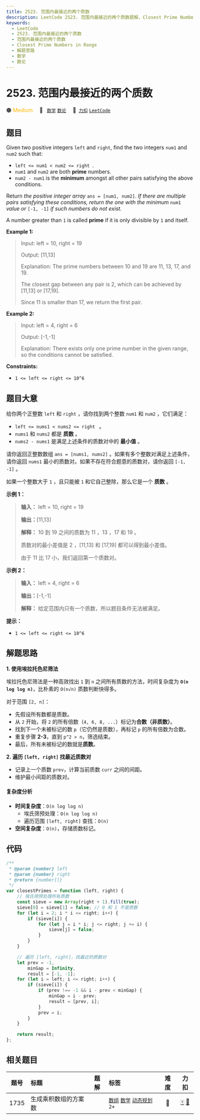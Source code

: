 ```yaml
---
title: 2523. 范围内最接近的两个质数
description: LeetCode 2523. 范围内最接近的两个质数题解，Closest Prime Numbers in Range，包含解题思路、复杂度分析以及完整的 JavaScript 代码实现。
keywords:
  - LeetCode
  - 2523. 范围内最接近的两个质数
  - 范围内最接近的两个质数
  - Closest Prime Numbers in Range
  - 解题思路
  - 数学
  - 数论
---
```


# 2523. 范围内最接近的两个质数

🟠 <font color=#ffb800>Medium</font>&emsp; 🔖&ensp; [`数学`](/tag/math.md) [`数论`](/tag/number-theory.md)&emsp; 🔗&ensp;[`力扣`](https://leetcode.cn/problems/closest-prime-numbers-in-range) [`LeetCode`](https://leetcode.com/problems/closest-prime-numbers-in-range)

## 题目

Given two positive integers `left` and `right`, find the two integers `num1`
and `num2` such that:

- `left <= num1 < num2 <= right `.
- `num1` and `num2` are both **prime** numbers.
- `num2 - num1` is the **minimum** amongst all other pairs satisfying the above conditions.

Return _the positive integer array_ `ans = [num1, num2]`. _If there are
multiple pairs satisfying these conditions, return the one with the minimum_
`num1` _value or_ `[-1, -1]` _if such numbers do not exist._

A number greater than `1` is called **prime** if it is only divisible by `1`
and itself.

**Example 1:**

> Input: left = 10, right = 19
>
> Output: [11,13]
>
> Explanation: The prime numbers between 10 and 19 are 11, 13, 17, and 19.
>
> The closest gap between any pair is 2, which can be achieved by [11,13] or [17,19].
>
> Since 11 is smaller than 17, we return the first pair.

**Example 2:**

> Input: left = 4, right = 6
>
> Output: [-1,-1]
>
> Explanation: There exists only one prime number in the given range, so the conditions cannot be satisfied.

**Constraints:**

- `1 <= left <= right <= 10^6`

## 题目大意

给你两个正整数 `left` 和 `right` ，请你找到两个整数 `num1` 和 `num2` ，它们满足：

- `left <= nums1 < nums2 <= right ` 。
- `nums1` 和 `nums2` 都是 **质数** 。
- `nums2 - nums1` 是满足上述条件的质数对中的 **最小值** 。

请你返回正整数数组 `ans = [nums1, nums2]` 。如果有多个整数对满足上述条件，请你返回 `nums1`
最小的质数对。如果不存在符合题意的质数对，请你返回 `[-1, -1]` 。

如果一个整数大于 `1` ，且只能被 `1` 和它自己整除，那么它是一个 **质数** 。

**示例 1：**

> **输入：** left = 10, right = 19
>
> **输出：**[11,13]
>
> **解释：** 10 到 19 之间的质数为 11 ，13 ，17 和 19 。
>
> 质数对的最小差值是 2 ，[11,13] 和 [17,19] 都可以得到最小差值。
>
> 由于 11 比 17 小，我们返回第一个质数对。

**示例 2：**

> **输入：** left = 4, right = 6
>
> **输出：**[-1,-1]
>
> **解释：** 给定范围内只有一个质数，所以题目条件无法被满足。

**提示：**

- `1 <= left <= right <= 10^6`

## 解题思路

**1. 使用埃拉托色尼筛法**

埃拉托色尼筛法是一种高效找出 `1` 到 `n` 之间所有质数的方法，时间复杂度为 **`O(n log log n)`**，比朴素的 `O(n√n)` 质数判断快得多。

对于范围 `[2, n]`：

- 先假设所有数都是质数。
- 从 `2` 开始，将 `2` 的所有倍数（`4, 6, 8, ...`）标记为**合数（非质数）**。
- 找到下一个未被标记的数 `p`（它仍然是质数），再标记 `p` 的所有倍数为合数。
- 重复步骤 **2-3**，直到 `p^2 > n`，筛选结束。
- 最后，所有未被标记的数就是**质数**。

**2. 遍历 `[left, right]` 找最近质数对**

- 记录上一个质数 `prev`，计算当前质数 `curr` 之间的间距。
- 维护最小间距的质数对。

#### 复杂度分析

- **时间复杂度**：`O(n log log n)`
  - 埃氏筛预处理：`O(n log log n)`
  - 遍历范围 `[left, right]` 查找：`O(n)`
- **空间复杂度**：`O(n)`，存储质数标记。

## 代码

```js
/**
 * @param {number} left
 * @param {number} right
 * @return {number[]}
 */
var closestPrimes = function (left, right) {
	// 埃氏筛预处理所有质数
	const sieve = new Array(right + 1).fill(true);
	sieve[0] = sieve[1] = false; // 0 和 1 不是质数
	for (let i = 2; i * i <= right; i++) {
		if (sieve[i]) {
			for (let j = i * i; j <= right; j += i) {
				sieve[j] = false;
			}
		}
	}

	// 遍历 [left, right]，找最近的质数对
	let prev = -1,
		minGap = Infinity,
		result = [-1, -1];
	for (let i = left; i <= right; i++) {
		if (sieve[i]) {
			if (prev !== -1 && i - prev < minGap) {
				minGap = i - prev;
				result = [prev, i];
			}
			prev = i;
		}
	}

	return result;
};
```

## 相关题目

<!-- prettier-ignore -->
| 题号 | 标题 | 题解 | 标签 | 难度 | 力扣 |
| :------: | :------ | :------: | :------ | :------: | :------: |
| 1735 | 生成乘积数组的方案数 |  |  [`数组`](/tag/array.md) [`数学`](/tag/math.md) [`动态规划`](/tag/dynamic-programming.md) `2+` | 🔴 | [🀄️](https://leetcode.cn/problems/count-ways-to-make-array-with-product) [🔗](https://leetcode.com/problems/count-ways-to-make-array-with-product) |